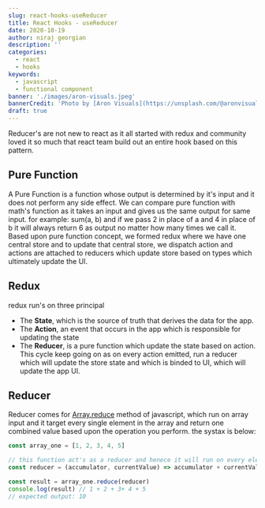 ```yaml
---
slug: react-hooks-useReducer
title: React Hooks - useReducer
date: 2020-10-19
author: niraj georgian
description: ''
categories:
  - react
  - hooks
keywords:
  - javascript
  - functional component
banner: './images/aron-visuals.jpeg'
bannerCredit: 'Photo by [Aron Visuals](https://unsplash.com/@aronvisuals)'
draft: true
---
```


Reducer's are not new to react as it all started with redux and community loved it so much that react team build out an entire hook based on this pattern.

## Pure Function

A Pure Function is a function whose output is determined by it's input and it does not perform any side effect.
We can compare pure function with math's function as it takes an input and gives us the same output for same input.
for example: sum(a, b) and if we pass 2 in place of a and 4 in place of b it will always return 6 as output no matter how many times we call it.
Based upon pure function concept, we formed redux where we have one central store and to update that central store, we dispatch action and actions are attached to reducers which update store based on types which ultimately update the UI.

## Redux

redux run's on three principal

- The **State**, which is the source of truth that derives the data for the app.
- The **Action**, an event that occurs in the app which is responsible for updating the state
- The **Reducer**, is a pure function which update the state based on action.
  This cycle keep going on as on every action emitted, run a reducer which will update the store state and which is binded to UI, which will update the app UI.

## Reducer

Reducer comes for [Array.reduce](https://developer.mozilla.org/en-US/docs/Web/JavaScript/Reference/Global_Objects/Array/reduce) method of javascript, which run on array input and it target every single element in the array and return one combined value based upon the operation you perform.
the systax is below:

```js {numberLines}
const array_one = [1, 2, 3, 4, 5]

// this function act's as a reducer and henece it will run on every element of the array.
const reducer = (accumulator, currentValue) => accumulator + currentValue

const result = array_one.reduce(reducer)
console.log(result) // 1 + 2 + 3+ 4 + 5
// expected output: 10
```
